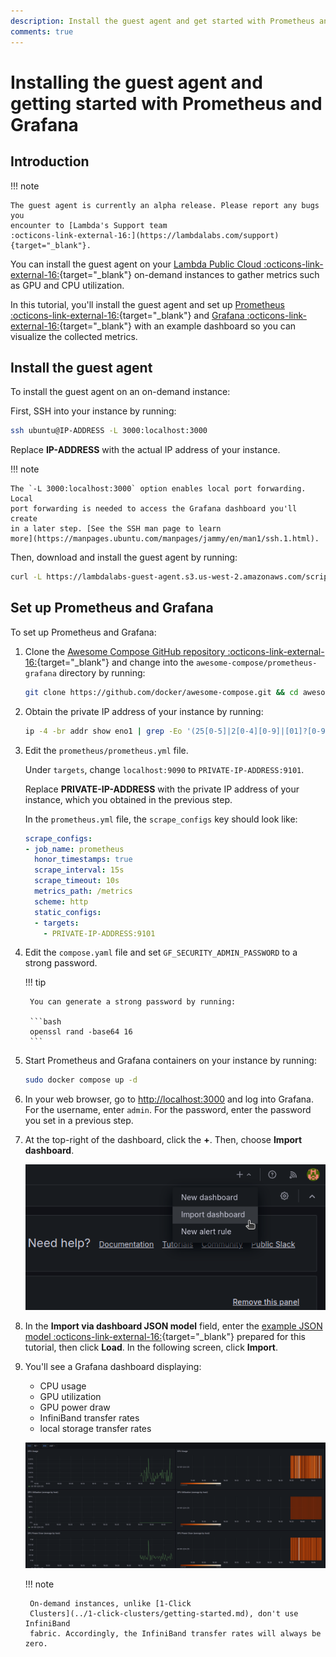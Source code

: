 ```yaml
---
description: Install the guest agent and get started with Prometheus and Grafana.
comments: true
---
```


# Installing the guest agent and getting started with Prometheus and Grafana

## Introduction

!!! note

    The guest agent is currently an alpha release. Please report any bugs you
    encounter to [Lambda's Support team
    :octicons-link-external-16:](https://lambdalabs.com/support){target="_blank"}.

You can install the guest agent on your [Lambda Public Cloud
:octicons-link-external-16:](https://lambdalabs.com/service/gpu-cloud){target="_blank"}
on-demand instances to gather metrics such as GPU and CPU utilization.

In this tutorial, you'll install the guest agent and set up [Prometheus
:octicons-link-external-16:](https://www.prometheus.io/){target="_blank"} and
[Grafana :octicons-link-external-16:](https://grafana.com/){target="_blank"}
with an example dashboard so you can visualize the collected metrics.

## Install the guest agent

To install the guest agent on an on-demand instance:

First, SSH into your instance by running:

```bash
ssh ubuntu@IP-ADDRESS -L 3000:localhost:3000
```

Replace **IP-ADDRESS** with the actual IP address of your instance.

!!! note

    The `-L 3000:localhost:3000` option enables local port forwarding. Local
    port forwarding is needed to access the Grafana dashboard you'll create
    in a later step. [See the SSH man page to learn
    more](https://manpages.ubuntu.com/manpages/jammy/en/man1/ssh.1.html).

Then, download and install the guest agent by running:

```bash
curl -L https://lambdalabs-guest-agent.s3.us-west-2.amazonaws.com/scripts/install.sh | sudo bash
```

## Set up Prometheus and Grafana

To set up Prometheus and Grafana:

1. Clone the [Awesome Compose GitHub repository
   :octicons-link-external-16:](https://github.com/docker/awesome-compose){target="_blank"}
   and change into the `awesome-compose/prometheus-grafana` directory by running:

    ```bash
    git clone https://github.com/docker/awesome-compose.git && cd awesome-compose/prometheus-grafana
    ```

1. Obtain the private IP address of your instance by running:

    ```bash
    ip -4 -br addr show eno1 | grep -Eo '(25[0-5]|2[0-4][0-9]|[01]?[0-9][0-9]?)\.(25[0-5]|2[0-4][0-9]|[01]?[0-9][0-9]?)\.(25[0-5]|2[0-4][0-9]|[01]?[0-9][0-9]?)\.(25[0-5]|2[0-4][0-9]|[01]?[0-9][0-9]?)'
    ```

1. Edit the `prometheus/prometheus.yml` file.

    Under `targets`, change `localhost:9090` to `PRIVATE-IP-ADDRESS:9101`.

    Replace **PRIVATE-IP-ADDRESS** with the private IP address of your instance,
    which you obtained in the previous step.

    In the `prometheus.yml` file, the `scrape_configs` key should look like:

    ```{.yaml .no-copy}
    scrape_configs:
    - job_name: prometheus
      honor_timestamps: true
      scrape_interval: 15s
      scrape_timeout: 10s
      metrics_path: /metrics
      scheme: http
      static_configs:
      - targets:
        - PRIVATE-IP-ADDRESS:9101
    ```

1. Edit the `compose.yaml` file and set `GF_SECURITY_ADMIN_PASSWORD` to a strong
   password.

    !!! tip

        You can generate a strong password by running:

        ```bash
        openssl rand -base64 16
        ```

1. Start Prometheus and Grafana containers on your instance by running:

    ```bash
    sudo docker compose up -d
    ```

1. In your web browser, go to <http://localhost:3000> and log into Grafana. For
   the username, enter `admin`. For the password, enter the password you set in
   a previous step.

1. At the top-right of the dashboard, click the **+**. Then, choose **Import
   dashboard**.

    ![Screenshot of how to import dashboard](../../assets/images/import-dashboard.png)

1. In the **Import via dashboard JSON model** field, enter the [example JSON
   model
   :octicons-link-external-16:](https://gist.githubusercontent.com/LandonTClipp/964e90507d660e3fb710b4137be6cd6f/raw/bc7abd797da65581534513c153d1ad3d1b8e4bbe/lambda-guest-agent-grafana-model.json){target="_blank"}
   prepared for this tutorial, then click **Load**. In the following screen,
   click **Import**.

1. You'll see a Grafana dashboard displaying:

    - CPU usage
    - GPU utilization
    - GPU power draw
    - InfiniBand transfer rates
    - local storage transfer rates

    ![Screenshot of an example Grafana dashboard](../../assets/images/grafana-dashboard-guest-agent.png)

    !!! note

        On-demand instances, unlike [1-Click
        Clusters](../1-click-clusters/getting-started.md), don't use InfiniBand
        fabric. Accordingly, the InfiniBand transfer rates will always be zero.
